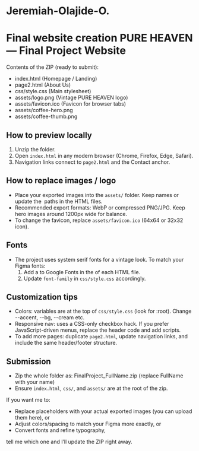 # Jeremiah-Olajide-O.
Final website creation
PURE HEAVEN — Final Project Website
====================================

Contents of the ZIP (ready to submit):
- index.html            (Homepage / Landing)
- page2.html            (About Us)
- css/style.css         (Main stylesheet)
- assets/logo.png       (Vintage PURE HEAVEN logo)
- assets/favicon.ico    (Favicon for browser tabs)
- assets/coffee-hero.png
- assets/coffee-thumb.png

How to preview locally
----------------------
1. Unzip the folder.
2. Open `index.html` in any modern browser (Chrome, Firefox, Edge, Safari).
3. Navigation links connect to `page2.html` and the Contact anchor.

How to replace images / logo
----------------------------
- Place your exported images into the `assets/` folder. Keep names or update the <img> paths in the HTML files.
- Recommended export formats: WebP or compressed PNG/JPG. Keep hero images around 1200px wide for balance.
- To change the favicon, replace `assets/favicon.ico` (64x64 or 32x32 icon).

Fonts
-----
- The project uses system serif fonts for a vintage look. To match your Figma fonts:
  1. Add a <link> to Google Fonts in the <head> of each HTML file.
  2. Update `font-family` in `css/style.css` accordingly.

Customization tips
------------------
- Colors: variables are at the top of `css/style.css` (look for :root). Change --accent, --bg, --cream etc.
- Responsive nav: uses a CSS-only checkbox hack. If you prefer JavaScript-driven menus, replace the header code and add scripts.
- To add more pages: duplicate `page2.html`, update navigation links, and include the same header/footer structure.

Submission
----------
- Zip the whole folder as: FinalProject_FullName.zip (replace FullName with your name)
- Ensure `index.html`, `css/`, and `assets/` are at the root of the zip.

If you want me to:
- Replace placeholders with your actual exported images (you can upload them here), or
- Adjust colors/spacing to match your Figma more exactly, or
- Convert fonts and refine typography,

tell me which one and I’ll update the ZIP right away.

